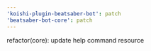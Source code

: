 ```yaml
---
'koishi-plugin-beatsaber-bot': patch
'beatsaber-bot-core': patch
---
```


refactor(core): update help command resource
